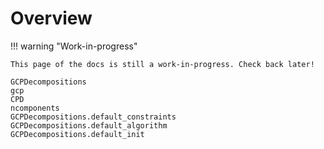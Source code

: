 # Overview

!!! warning "Work-in-progress"

    This page of the docs is still a work-in-progress. Check back later!

```@docs
GCPDecompositions
gcp
CPD
ncomponents
GCPDecompositions.default_constraints
GCPDecompositions.default_algorithm
GCPDecompositions.default_init
```
